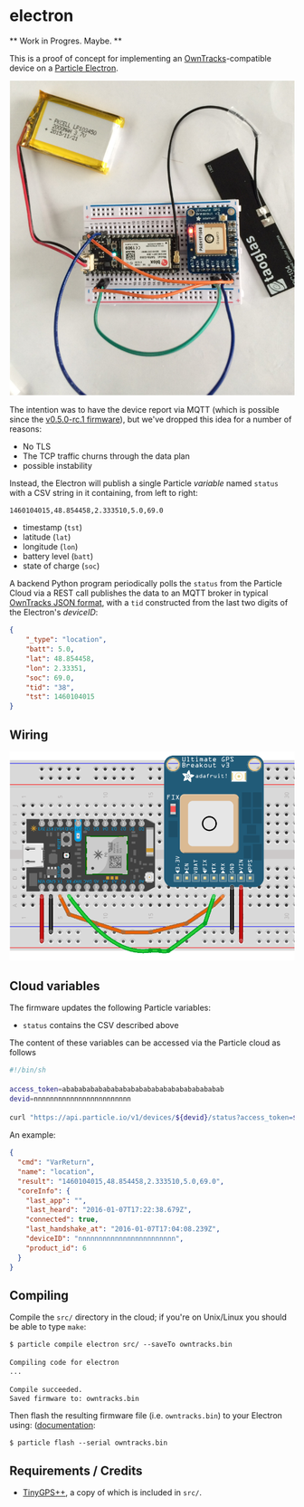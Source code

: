 # electron

** Work in Progres. Maybe. **

This is a proof of concept for implementing an [OwnTracks]-compatible device on a [Particle Electron](https://docs.particle.io/datasheets/electron-datasheet/).

![Electron with GPS](assets/electron.jpg)

The intention was to have the device report via MQTT (which is possible since the [v0.5.0-rc.1 firmware](https://github.com/spark/firmware/releases)), but we've dropped this idea for a number of reasons:

* No TLS 
* The TCP traffic churns through the data plan
* possible instability

Instead, the Electron will publish a single Particle _variable_ named `status` with a CSV string in it containing, from left to right:

```
1460104015,48.854458,2.333510,5.0,69.0
```

* timestamp (`tst`)
* latitude (`lat`)
* longitude (`lon`)
* battery level (`batt`)
* state of charge (`soc`)


A backend Python program periodically polls the `status` from the Particle Cloud via a REST call publishes the data to an MQTT broker in typical [OwnTracks JSON format](http://owntracks.org/booklet/tech/json/), with a `tid` constructed from the last two digits of the Electron's _deviceID_:

```json
{
    "_type": "location",
    "batt": 5.0,
    "lat": 48.854458,
    "lon": 2.33351,
    "soc": 69.0,
    "tid": "38",
    "tst": 1460104015
}
```

## Wiring


![Electron with GPS](assets/electron-gps_bb.png)


## Cloud variables

The firmware updates the following Particle variables:

* `status` contains the CSV described above

The content of these variables can be accessed via the Particle cloud as follows

```sh
#!/bin/sh

access_token=abababababababababababababababababababab
devid=nnnnnnnnnnnnnnnnnnnnnnnn

curl "https://api.particle.io/v1/devices/${devid}/status?access_token=${access_token}"
```

An example:

```json
{
  "cmd": "VarReturn",
  "name": "location",
  "result": "1460104015,48.854458,2.333510,5.0,69.0",
  "coreInfo": {
    "last_app": "",
    "last_heard": "2016-01-07T17:22:38.679Z",
    "connected": true,
    "last_handshake_at": "2016-01-07T17:04:08.239Z",
    "deviceID": "nnnnnnnnnnnnnnnnnnnnnnnn",
    "product_id": 6
  }
}
```

## Compiling

Compile the `src/` directory in the cloud; if you're on Unix/Linux you should be able to type `make`:

```
$ particle compile electron src/ --saveTo owntracks.bin

Compiling code for electron
...

Compile succeeded.
Saved firmware to: owntracks.bin
```

Then flash the resulting firmware file (i.e. `owntracks.bin`) to your Electron using: ([documentation](https://docs.particle.io/guide/tools-and-features/cli/core/#flashing-over-serial-for-the-electron):

```
$ particle flash --serial owntracks.bin
```

## Requirements / Credits

* [TinyGPS++](https://github.com/codegardenllc/tiny_gps_plus), a copy of which is included in `src/`.

  [OwnTracks]: http://owntracks.org
